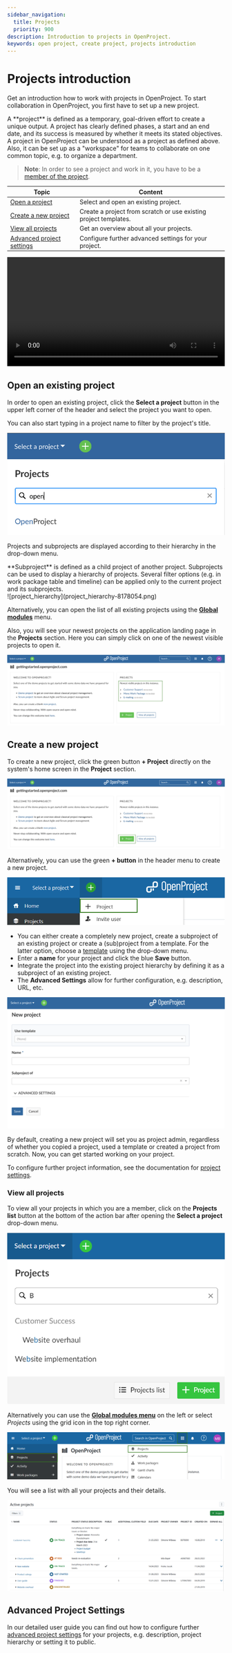 ```yaml
---
sidebar_navigation:
  title: Projects
  priority: 900
description: Introduction to projects in OpenProject.
keywords: open project, create project, projects introduction
---
```

# Projects introduction

Get an introduction how to work with projects in OpenProject. To start collaboration in OpenProject, you first have to set up a new project.

<div class="glossary">
A **project** is defined as a temporary, goal-driven effort to create a unique output. A project has clearly defined phases, a start and an end date, and its success is measured by whether it meets its stated objectives.
A project in OpenProject can be understood as a project as defined above. Also, it can be set up as a "workspace" for teams to collaborate on one common topic, e.g. to organize a department.
</div>

> **Note**: In order to see a project and work in it, you have to be a [member of the project](../invite-members).


| Topic                                                   | Content                                                      |
| ------------------------------------------------------- | ------------------------------------------------------------ |
| [Open a project](#open-an-existing-project)             | Select and open an existing project.                         |
| [Create a new project](#create-a-new-project)           | Create a project from scratch or use existing project templates. |
| [View all projects](#view-all-projects)                 | Get an overview about all your projects.                     |
| [Advanced project settings](#advanced-project-settings) | Configure further advanced settings for your project.        |

<video src="https://openproject-docs.s3.eu-central-1.amazonaws.com/videos/OpenProject-Projects-Introduction.mp4" type="video/mp4" controls="" style="width:100%"></video>

## Open an existing project

In order to open an existing project, click the **Select a project** button in the upper left corner of the header and select the project you want to open.

You can also start typing in a project name to filter by the project's title.

![filter_for_project_in_header_menu](filter_project_header_menu.png)



Projects and subprojects are displayed according to their hierarchy in the drop-down menu.

<div class="glossary">
**Subproject** is defined as a child project of another project. Subprojects can be used to display a hierarchy of projects. Several filter options (e.g. in work package table and timeline) can be applied only to the current project and its subprojects.
</div>
![project_hierarchy](project_hierarchy-8178054.png)

Alternatively, you can open the list of all existing projects using the [**Global modules**](../../user-guide/home/global-modules/#projects) menu. 

Also, you will see your newest projects on the application landing page in the **Projects** section. Here you can simply click on one of the newest visible projects to open it.

![openproject landing page](openproject-landing-page.png)



## Create a new project

To create a new project, click the green button **+ Project** directly on the system's home screen in the **Project** section.

![create a new project over the landing page](create-a-new-project-landing-page.png)

Alternatively, you can use the green **+ button** in the header menu to create a new project.

![create project header](create-project-header.png)

- You can either create a completely new project, create a subproject of an existing project or create a (sub)project from a template. For the latter option, choose a [template](../../user-guide/projects/project-templates/#create-a-project-template) using the drop-down menu.
- Enter a **name** for your project and click the blue **Save** button.
- Integrate the project into the existing project hierarchy by defining it as a subproject of an existing project.
- The **Advanced Settings** allow for further configuration, e.g. description, URL, etc.

![name your project](name-your-project.png)

By default, creating a new project will set you as project admin, regardless of whether you copied a project, used a template or created a project from scratch. Now, you can get started working on your project.

To configure further project information, see the documentation for [project settings](../../user-guide/projects/project-settings/project-information/). 

### View all projects

To view all your projects in which you are a member, click on the **Projects list** button at the bottom of the action bar after opening the **Select a project** drop-down menu.

![view all projects](view_all_projects.png)

Alternatively you can use the [**Global modules menu**](../../user-guide/home/global-modules/#projects) on the left or select *Projects* using the grid icon in the top right corner.



![Open a list of all existing projects in OPenProject](view_all_projects_options.png)

You will see a list with all your projects and their details. 

![project overview list](project-overview-list.png)

## Advanced Project Settings

In our detailed user guide you can find out how to configure further [advanced project settings](../../user-guide/projects/) for your projects, e.g. description, project hierarchy or setting it to public.

